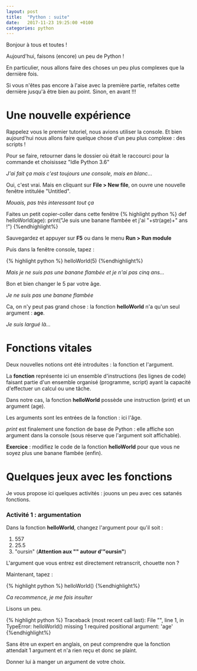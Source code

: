```yaml
---
layout: post
title:  "Python : suite"
date:   2017-11-23 19:25:00 +0100
categories: python
---
```


Bonjour à tous et toutes !

Aujourd'hui, faisons (encore) un peu de Python !

En particulier, nous allons faire des choses un peu plus complexes que la dernière fois.

Si vous n'êtes pas encore à l'aise avec la première partie, refaites cette dernière jusqu'à être bien au point. Sinon, en avant !!!

# Une nouvelle expérience

Rappelez vous le premier tutoriel, nous avions utiliser la console. Et bien aujourd'hui nous allons faire quelque chose d'un peu plus complexe : des scripts !

Pour se faire, retourner dans le dossier où était le raccourci pour la commande et choisissez "Idle Python 3.6"

*J'ai fait ça mais c'est toujours une console, mais en blanc...*

Oui, c'est vrai. Mais en cliquant sur **File > New file**, on ouvre une nouvelle fenêtre intitulée "Untitled".

*Mouais, pas très interessant tout ça*

Faites un petit copier-coller dans cette fenêtre
{% highlight python %}
def helloWorld(age):
	print("Je suis une banane flambée et j'ai "+str(age)+" ans !")
{%endhighlight%}

Sauvegardez et appuyer sur **F5** ou dans le menu **Run > Run module**

Puis dans la fenêtre console, tapez :

{% highlight python %}
helloWorld(5)
{%endhighlight%}

*Mais je ne suis pas une banane flambée et je n'ai pas cinq ans...*

Bon et bien changer le 5 par votre âge.

*Je ne suis pas une banane flambée*

Ca, on n'y peut pas grand chose : la fonction **helloWorld** n'a qu'un seul argument : **age**.

*Je suis largué là...*

# Fonctions vitales

Deux nouvelles notions ont été introduites : la fonction et l'argument.

La **fonction** représente ici un ensemble d'instructions (les lignes de code) faisant partie d'un ensemble organisé (programme, script) ayant la capacité d'effectuer un calcul ou une tâche.

Dans notre cas, la fonction **helloWorld** possède une instruction (print) et un argument (age).

Les arguments sont les entrées de la fonction : ici l'âge.

*print* est finalement une fonction de base de Python : elle affiche son argument dans la console (sous réserve que l'argument soit affichable).

**Exercice** : modifiez le code de la fonction **helloWorld** pour que vous ne soyez plus une banane flambée (enfin).


# Quelques jeux avec les fonctions

Je vous propose ici quelques activités : jouons un peu avec ces satanés fonctions.

### Activité 1 : argumentation

Dans la fonction **helloWorld**, changez l'argument pour qu'il soit :

1. 557
2. 25.5
3. "oursin" (**Attention aux "" autour d'"oursin"**)

L'argument que vous entrez est directement retranscrit, chouette non ?

Maintenant, tapez :

{% highlight python %}
helloWorld()
{%endhighlight%}

*Ca recommence, je me fais insulter*

Lisons un peu.

{% highlight python %}
Traceback (most recent call last):
  File "<stdin>", line 1, in <module>
TypeError: helloWorld() missing 1 required positional argument: 'age'
{%endhighlight%}

Sans être un expert en anglais, on peut comprendre que la fonction attendait 1 argument et n'a rien reçu et donc se plaint.

Donner lui à manger un argument de votre choix. 




















